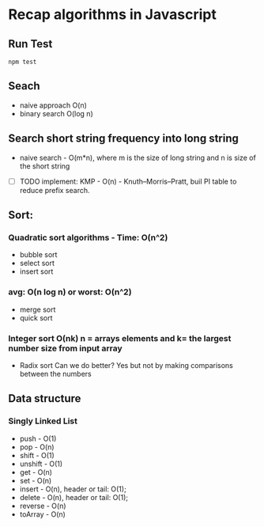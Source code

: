 # Recap algorithms in Javascript

## Run Test
``` shell
npm test
```

## Seach
- naive approach O(n)
- binary search O(log n)

## Search short string frequency into long string
- naive search - O(m*n), where m is the size of long string and n is size of the short string
- [ ] TODO implement: KMP - O(n) - Knuth–Morris–Pratt, buil PI table to reduce prefix search.

## Sort:
### Quadratic sort algorithms - Time: O(n^2)
- bubble sort
- select sort
- insert sort

### avg: O(n log n) or  worst: O(n^2)
- merge sort
- quick sort

### Integer sort O(nk) n = arrays elements and k= the largest number size from input array
- Radix sort 
Can we do better? Yes but not by making comparisons between the numbers

## Data structure
### Singly Linked List
- push - O(1)
- pop - O(n)
- shift - O(1)
- unshift - O(1)
- get - O(n)
- set - O(n)
- insert - O(n), header or tail: O(1);
- delete - O(n), header or tail: O(1);
- reverse - O(n)
- toArray - O(n)